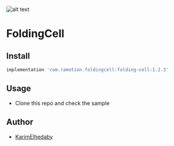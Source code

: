

![alt text](https://raw.githubusercontent.com/Ramotion/folding-cell-android/master/folding_cell_preview.gif)

# FoldingCell


## Install

```groovy
implementation 'com.ramotion.foldingcell:folding-cell:1.2.3'
```

## Usage

- Clone this repo and check the sample

## Author

- [KarimElhedaby](https://github.com/KarimElhedaby)
